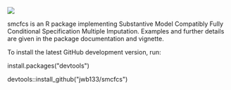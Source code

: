 [![](http://cranlogs.r-pkg.org/badges/grand-total/smcfcs)](https://cran.r-project.org/package=smcfcs)

smcfcs is an R package implementing Substantive Model Compatibly Fully Conditional Specification Multiple Imputation. Examples and further details are given in the package documentation and vignette.

To install the latest GitHub development version, run:

install.packages("devtools")

devtools::install_github("jwb133/smcfcs")
